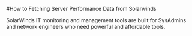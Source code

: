 #How to Fetching Server Performance Data from Solarwinds

SolarWinds IT monitoring and management tools are built for SysAdmins and network engineers who need powerful and affordable tools.
